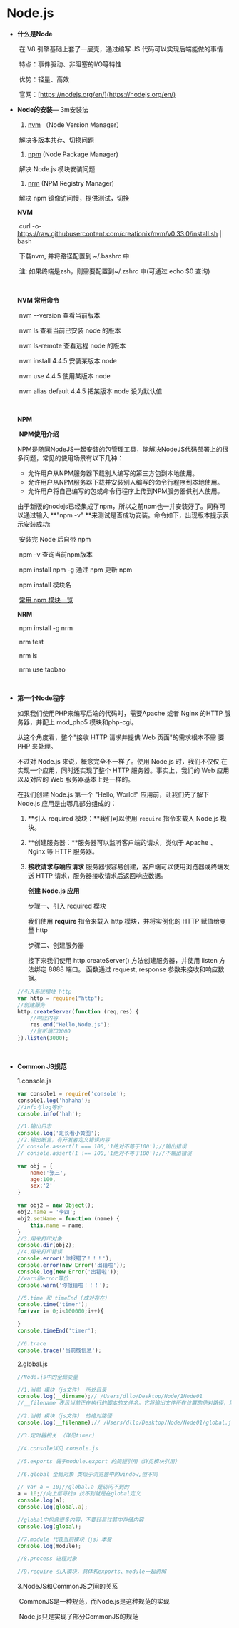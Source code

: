 # Node.js

- **什么是Node**

  ​	在 V8 引擎基础上套了一层壳，通过编写 JS 代码可以实现后端能做的事情

  ​	特点：事件驱动、非阻塞的I/O等特性

  ​	优势：轻量、高效

  ​	官网：[https://nodejs.org/en/](https://nodejs.org/en/)

- **Node的安装**— 3m安装法

  1. [nvm](https://github.com/creationix/nvm) （Node Version Manager）

  ​	   	 解决多版本共存、切换问题

  1. [npm](https://github.com/npm/npm)   (Node Package Manager)  

  ​		 解决 Node.js 模块安装问题

  1. [nrm](https://github.com/Pana/nrm)    (NPM Registry Manager)

  ​		解决 npm 镜像访问慢，提供测试，切换

  **NVM**

  ​	curl -o- https://raw.githubusercontent.com/creationix/nvm/v0.33.0/install.sh | bash

  ​	下载nvm, 并将路径配置到 ~/.bashrc 中

  ​	注: 如果终端是zsh，则需要配置到~/.zshrc 中(可通过 echo $0 查询)

  ​

  **NVM 常用命令**

  ​	nvm  --version  查看当前版本

  ​	nvm ls 查看当前已安装 node 的版本

  ​	nvm ls-remote 查看远程 node 的版本

  ​	nvm install 4.4.5 安装某版本 node	

  ​	nvm use 4.4.5 使用某版本 node 

  ​	nvm alias default 4.4.5 把某版本 node 设为默认值

  ​

  **NPM**

  ​	**NPM使用介绍**

  ​		NPM是随同NodeJS一起安装的包管理工具，能解决NodeJS代码部署上的很多问题，常见的使用场景有以下几种：

  - 允许用户从NPM服务器下载别人编写的第三方包到本地使用。
  - 允许用户从NPM服务器下载并安装别人编写的命令行程序到本地使用。
  - 允许用户将自己编写的包或命令行程序上传到NPM服务器供别人使用。

  由于新版的nodejs已经集成了npm，所以之前npm也一并安装好了。同样可以通过输入 **"npm -v" **来测试是否成功安装。命令如下，出现版本提示表示安装成功:

  ​	安装完 Node 后自带 npm

  ​	npm -v 查询当前npm版本

  ​	npm install npm -g 通过 npm 更新 npm

  ​	npm install 模块名 

  ​	[常用 npm 模块一览](https://github.com/ruanyf/articles/blob/master/2015/2015-04-04-npm-modules.md)

  **NRM**

  ​	npm install -g nrm

  ​	nrm test 

  ​	nrm ls

  ​	nrm use taobao

  ​


- **第一个Node程序**

  如果我们使用PHP来编写后端的代码时，需要Apache 或者 Nginx 的HTTP 服务器，并配上 mod_php5 模块和php-cgi。

  从这个角度看，整个"接收 HTTP 请求并提供 Web 页面"的需求根本不需 要 PHP 来处理。

  不过对 Node.js 来说，概念完全不一样了。使用 Node.js 时，我们不仅仅 在实现一个应用，同时还实现了整个 HTTP 服务器。事实上，我们的 Web 应用以及对应的 Web 服务器基本上是一样的。

  在我们创建 Node.js 第一个 "Hello, World!" 应用前，让我们先了解下 Node.js 应用是由哪几部分组成的：

  1. **引入 required 模块：**我们可以使用 ``require`` 指令来载入 Node.js 模块。

  2. **创建服务器：**服务器可以监听客户端的请求，类似于 Apache 、Nginx 等 HTTP 服务器。

  3. **接收请求与响应请求** 服务器很容易创建，客户端可以使用浏览器或终端发送 HTTP 请求，服务器接收请求后返回响应数据。

     **创建 Node.js 应用**

     步骤一、引入 required 模块

     我们使用 **require** 指令来载入 http 模块，并将实例化的 HTTP 赋值给变量 http

     步骤二、创建服务器

     接下来我们使用 http.createServer() 方法创建服务器，并使用 listen 方法绑定 8888 端口。 函数通过 request, response 参数来接收和响应数据。

  ```javascript
  //引入系统模块 http
  var http = require("http");
  //创建服务
  http.createServer(function (req,res) {
      //响应内容
      res.end("Hello,Node.js");
      //监听端口3000
  }).listen(3000);
  ```

  ​

- **Common JS规范**

  1.console.js

  ```javascript
  var console1 = require('console');
  console1.log('hahaha');
  //info与log等价
  console.info('hah');

  //1.输出日志
  console.log('班长看小黄图');
  //2.输出断言，有开发者定义错误内容
  // console.assert(1 === 100,'1绝对不等于100');//输出错误
  // console.assert(1 !== 100,'1绝对不等于100');//不输出错误

  var obj = {
      name:'张三',
      age:100,
      sex:'2'
  }

  var obj2 = new Object();
  obj2.name = '李四';
  obj2.setName = function (name) {
      this.name = name;
  }
  //3.用来打印对象
  console.dir(obj2);
  //4.用来打印错误
  console.error('你报错了！！！');
  console.error(new Error('出错啦'));
  console.log(new Error('出错啦'));
  //warn和error等价
  console.warn('你报错啦！！！');

  //5.time 和 timeEnd (成对存在)
  console.time('timer');
  for(var i= 0;i<100000;i++){

  }
  console.timeEnd('timer');

  //6.trace
  console.trace('当前栈信息');

  ```

  2.global.js

  ```javascript
  //Node.js中的全局变量

  //1.当前 模块（js文件） 所处目录
  console.log(__dirname);// /Users/dllo/Desktop/Node/1Node01
  //__filename 表示当前正在执行的脚本的文件名。它将输出文件所在位置的绝对路径，且和命令行参数所指定的文件名不一定相同。 如果在模块中，返回的值是模块文件的路径。

  //2.当前 模块（js文件） 的绝对路径
  console.log(__filename);// /Users/dllo/Desktop/Node/Node01/global.js

  //3.定时器相关 （详见timer）

  //4.console详见 console.js

  //5.exports 属于module.export 的简短引用（详见模块引用）

  //6.global 全局对象 类似于浏览器中的window,但不同

  // var a = 10;//global.a 是访问不到的
  a = 10;//向上层寻找a 找不到就是在global定义
  console.log(a);
  console.log(global.a);

  //global中包含很多内容，不要轻易往其中存储内容
  console.log(global);

  //7.module 代表当前模块（js）本身
  console.log(module);

  //8.process 进程对象

  //9.require 引入模块，具体和exports、module一起讲解

  ```

  3.NodeJS和CommonJS之间的关系

  ​	CommonJS是一种规范，而Node.js是这种规范的实现

  ​	Node.js只是实现了部分CommonJS的规范



